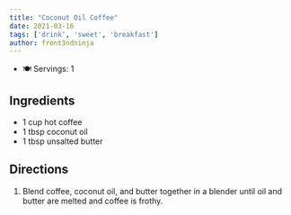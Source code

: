 ```yaml
---
title: "Coconut Oil Coffee"
date: 2021-03-16
tags: ['drink', 'sweet', 'breakfast']
author: front3ndninja
---
```


- 🍽️ Servings: 1

## Ingredients

- 1 cup hot coffee
- 1 tbsp coconut oil
- 1 tbsp unsalted butter

## Directions

1. Blend coffee, coconut oil, and butter together in a blender until oil and butter are melted and coffee is frothy.
